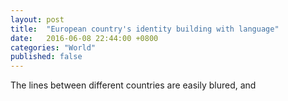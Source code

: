 ```yaml
---
layout: post
title:  "European country's identity building with language"
date:   2016-06-08 22:44:00 +0800
categories: "World"
published: false
---
```


The lines between different countries are easily blured, and 